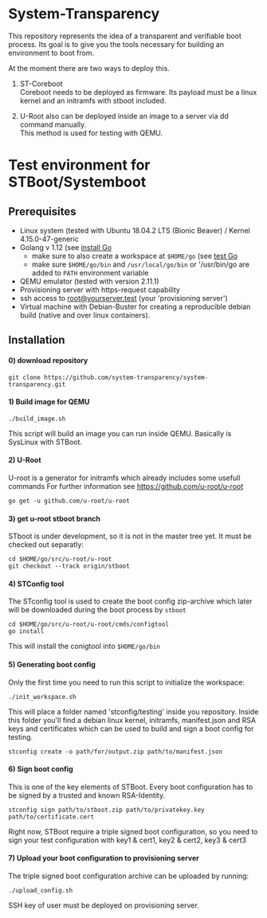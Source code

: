 # System-Transparency

This repository represents the idea of a transparent and verifiable boot process.
Its goal is to give you the tools necessary for building an environment to boot from.

At the moment there are two ways to deploy this. 
1. ST-Coreboot  
Coreboot needs to be deployed as firmware. Its payload must be a linux kernel and an initramfs with stboot included.

2. U-Root also can be deployed inside an image to a server via dd command manually.  
This method is used for testing with QEMU.

# Test environment for STBoot/Systemboot
## Prerequisites
* Linux system (tested with Ubuntu 18.04.2 LTS (Bionic Beaver) / Kernel 4.15.0-47-generic
* Golang v 1.12 (see [install Go](https://golang.org/doc/install#install )
	* make sure to also create a workspace at `$HOME/go` (see [test Go](https://golang.org/doc/install#testing )
	* make sure `$HOME/go/bin` and `/usr/local/go/bin` or '/usr/bin/go are added to `PATH` environment variable
* QEMU emulator (tested with version 2.11.1)
* Provisioning server with https-request capability
* ssh access to root@yourserver.test (your 'provisioning server')
* Virtual machine with Debian-Buster for creating a reproducible debian build (native and over linux containers).


## Installation

#### 0) download repository
```
git clone https://github.com/system-transparency/system-transparency.git
```

#### 1) Build image for QEMU
```
./build_image.sh
```
This script will build an image you can run inside QEMU. Basically is SysLinux with STBoot.

#### 2) U-Root
U-root is a generator for initramfs which already includes some usefull commands
For further information see https://github.com/u-root/u-root
```
go get -u github.com/u-root/u-root
```

#### 3) get u-root stboot branch
STboot is under development, so it is not in the master tree yet. It must be checked out separatly:
```
cd $HOME/go/src/u-root/u-root
git checkout --track origin/stboot
```
#### 4) STConfig tool
The STconfig tool is used to create the boot config zip-archive which later will be downloaded during the boot process by `stboot`
```
cd $HOME/go/src/u-root/u-root/cmds/configtool
go install
```
This will install the conigtool into `$HOME/go/bin`

#### 5) Generating boot config
Only the first time you need to run this script to initialize the workspace:
```
./init_workspace.sh
```
This will place a folder named 'stconfig/testing' inside you repository.
Inside this folder you'll find a debian linux kernel, initramfs, manifest.json and RSA keys and certificates which can be used to build and sign a boot config for testing.
```
stconfig create -o path/for/output.zip path/to/manifest.json
```
#### 6) Sign boot config 
This is one of the key elements of STBoot. Every boot configuration has to be signed by a trusted and known RSA-Identity.
```
stconfig sign path/to/stboot.zip path/to/privatekey.key path/to/certificate.cert
```
Right now, STBoot require a triple signed boot configuration, so you need to sign your test configuration with key1 & cert1, key2 & cert2, key3 & cert3

#### 7) Upload your boot configuration to provisioning server
The triple signed boot configuration archive can be uploaded by running:
```
./upload_config.sh
```
SSH key of user must be deployed on provisioning server.

